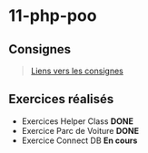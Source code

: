 # 11-php-poo

## Consignes

> [Liens vers les consignes](https://github.com/becodeorg/BXLCentral/tree/master/Projects/11-php-poo)

## Exercices réalisés

- Exercices Helper Class **DONE**
- Exercice Parc de Voiture **DONE**
- Exercice Connect DB __En cours__
